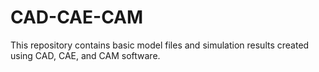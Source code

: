 # CAD-CAE-CAM
This repository contains basic model files and simulation results created using CAD, CAE, and CAM software.
